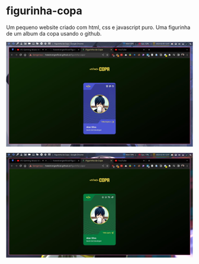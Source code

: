 # figurinha-copa

Um pequeno website criado com html, css e javascript puro. Uma figurinha de um album da copa usando o github.

![Imagem 1](./images/1.jpg)

![Imagem 2](./images/2.jpg)
